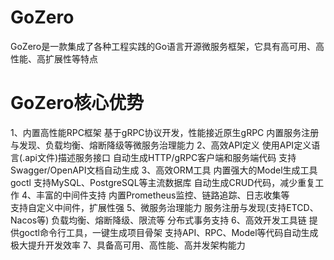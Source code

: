 # GoZero
GoZero是一款集成了各种工程实践的Go语言开源微服务框架，它具有高可用、高性能、高扩展性等特点

# GoZero核心优势
1、内置高性能RPC框架
    基于gRPC协议开发，性能接近原生gRPC
    内置服务注册与发现、负载均衡、熔断降级等微服务治理能力
2、高效API定义
    使用API定义语言(.api文件)描述服务接口
    自动生成HTTP/gRPC客户端和服务端代码
    支持Swagger/OpenAPI文档自动生成
3、高效ORM工具
    内置强大的Model生成工具goctl
    支持MySQL、PostgreSQL等主流数据库
    自动生成CRUD代码，减少重复工作
4、丰富的中间件支持
    内置Prometheus监控、链路追踪、日志收集等   
    支持自定义中间件，扩展性强
5、微服务治理能力
    服务注册与发现(支持ETCD、Nacos等)
    负载均衡、熔断降级、限流等
    分布式事务支持
6、高效开发工具链
    提供goctl命令行工具，一键生成项目骨架
    支持API、RPC、Model等代码自动生成
    极大提升开发效率
7、具备高可用、高性能、高并发架构能力